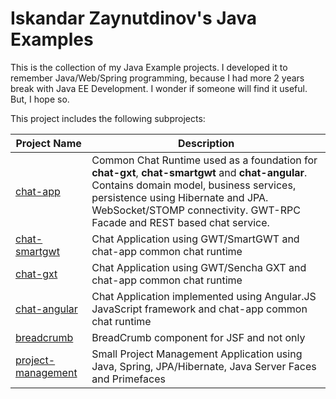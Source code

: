 
# Iskandar Zaynutdinov's Java Examples

This is the collection of my Java Example projects. I developed it to remember Java/Web/Spring programming, because I had more 2 years break with Java EE Development. I wonder if someone will find it useful. But, I hope so.

This project includes the following subprojects:

Project Name               | Description
---------------------------|--------------------------------------------------------------------------------------------------
[chat-app](https://github.com/izaynutdinov/java-examples/tree/master/chat-app) | Common Chat Runtime used as a foundation for **chat-gxt**, **chat-smartgwt** and **chat-angular**. Contains domain model, business services, persistence using Hibernate and JPA. WebSocket/STOMP connectivity. GWT-RPC Facade and REST based chat service.
[chat-smartgwt](https://github.com/izaynutdinov/java-examples/tree/master/chat-smartgwt)          | Chat Application using GWT/SmartGWT and chat-app common chat runtime
[chat-gxt](https://github.com/izaynutdinov/java-examples/tree/master/chat-gxt)               | Chat Application using GWT/Sencha GXT and chat-app common chat runtime
[chat-angular](https://github.com/izaynutdinov/java-examples/tree/master/chat-angular)           | Chat Application implemented using Angular.JS JavaScript framework and chat-app common chat runtime
[breadcrumb](https://github.com/izaynutdinov/java-examples/tree/master/breadcrumb)               | BreadCrumb component for JSF and not only
[project-management](https://github.com/izaynutdinov/java-examples/tree/master/project-management)     | Small Project Management Application using Java, Spring, JPA/Hibernate, Java Server Faces and Primefaces
